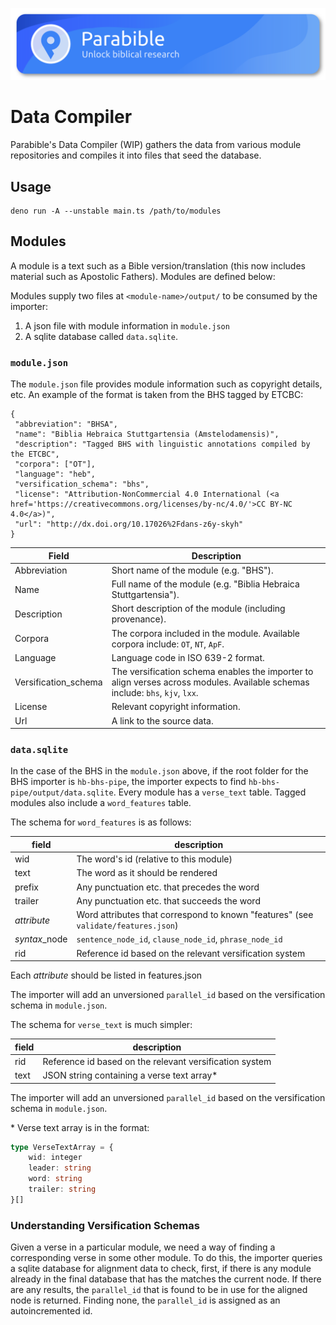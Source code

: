![Parabible header image](./header.png)

# Data Compiler

Parabible's Data Compiler (WIP) gathers the data from various module repositories and compiles it into files that seed the database.

## Usage

```
deno run -A --unstable main.ts /path/to/modules
```

## Modules

A module is a text such as a Bible version/translation (this now includes material such as Apostolic Fathers). Modules are defined below:

Modules supply two files at `<module-name>/output/` to be consumed by the importer:

1. A json file with module information in `module.json`
1. A sqlite database called `data.sqlite`.

### `module.json`

The `module.json` file provides module information such as copyright details, etc. An example of the format is taken from the BHS tagged by ETCBC:

```
{
 "abbreviation": "BHSA",
 "name": "Biblia Hebraica Stuttgartensia (Amstelodamensis)",
 "description": "Tagged BHS with linguistic annotations compiled by the ETCBC",
 "corpora": ["OT"],
 "language": "heb",
 "versification_schema": "bhs",
 "license": "Attribution-NonCommercial 4.0 International (<a href='https://creativecommons.org/licenses/by-nc/4.0/'>CC BY-NC 4.0</a>)",
 "url": "http://dx.doi.org/10.17026%2Fdans-z6y-skyh"
}
```

Field | Description
--- | ---
Abbreviation | Short name of the module (e.g. "BHS").
Name | Full name of the module (e.g. "Biblia Hebraica Stuttgartensia").
Description | Short description of the module (including provenance).
Corpora | The corpora included in the module. Available corpora include: `OT`, `NT`, `ApF`.
Language | Language code in ISO 639-2 format.
Versification_schema | The versification schema enables the importer to align verses across modules. Available schemas include: `bhs`, `kjv`, `lxx`.
License | Relevant copyright information.
Url | A link to the source data.

### `data.sqlite`

In the case of the BHS in the `module.json` above, if the root folder for the BHS importer is `hb-bhs-pipe`, the importer expects to find `hb-bhs-pipe/output/data.sqlite`. Every module has a `verse_text` table. Tagged modules also include a `word_features` table.

The schema for `word_features` is as follows:

| field | description |
|---|---|
| wid | The word's id (relative to this module) |
| text | The word as it should be rendered |
| prefix | Any punctuation etc. that precedes the word |
| trailer | Any punctuation etc. that succeeds the word |
| *attribute* | Word attributes that correspond to known "features" (see `validate/features.json`) |
| *syntax*_node | `sentence_node_id`, `clause_node_id`, `phrase_node_id`  |
| rid | Reference id based on the relevant versification system |

Each *attribute* should be listed in features.json

The importer will add an unversioned `parallel_id` based on the versification schema in `module.json`.

The schema for `verse_text` is much simpler:

| field | description |
|---|---|
| rid | Reference id based on the relevant versification system |
| text | JSON string containing a verse text array* |

The importer will add an unversioned `parallel_id` based on the versification schema in `module.json`.

\* Verse text array is in the format:

```ts
type VerseTextArray = {
    wid: integer
    leader: string
    word: string
    trailer: string
}[]
```


### Understanding Versification Schemas

Given a verse in a particular module, we need a way of finding a corresponding verse in some other module. To do this, the importer queries a sqlite database for alignment data to check, first, if there is any module already in the final database that has the matches the current node. If there are any results, the `parallel_id` that is found to be in use for the aligned node is returned. Finding none, the `parallel_id` is assigned as an autoincremented id.
